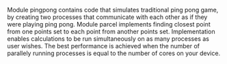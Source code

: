 Module pingpong contains code that simulates traditional ping pong game, by creating two processes that communicate with each other
as if they were playing ping pong.
Module parcel implements finding closest point from one points set to each point from another points set. Implementation enables calculations 
to be run simultaneously on as many processes as user wishes. The best performance is achieved when the number of parallely running 
processes is equal to the number of cores on your device.
